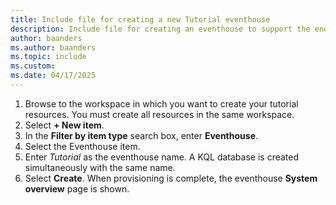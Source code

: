 ```yaml
---
title: Include file for creating a new Tutorial eventhouse
description: Include file for creating an eventhouse to support the end-to-end and Digital twin builder (preview) tutorials in Real-Time Intelligence.
author: baanders
ms.author: baanders
ms.topic: include
ms.custom:
ms.date: 04/17/2025
---
```


1. Browse to the workspace in which you want to create your tutorial resources. You must create all resources in the same workspace.
1. Select **+ New item**.
1. In the **Filter by item type** search box, enter **Eventhouse**.
1. Select the Eventhouse item.
1. Enter *Tutorial* as the eventhouse name. A KQL database is created simultaneously with the same name.
1. Select **Create**. When provisioning is complete, the eventhouse **System overview** page is shown.